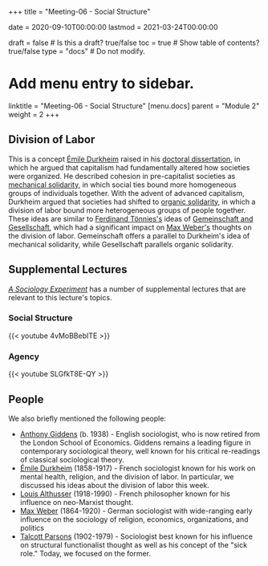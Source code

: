 +++
title = "Meeting-06 - Social Structure"

date = 2020-09-10T00:00:00
lastmod = 2021-03-24T00:00:00

draft = false  # Is this a draft? true/false
toc = true  # Show table of contents? true/false
type = "docs"  # Do not modify.

# Add menu entry to sidebar.
linktitle = "Meeting-06 - Social Structure"
[menu.docs]
  parent = "Module 2"
  weight = 2
+++

## Division of Labor
This is a concept [Émile Durkheim](https://en.wikipedia.org/wiki/Émile_Durkheim) raised in his [doctoral dissertation](https://en.wikipedia.org/wiki/The_Division_of_Labour_in_Society), in which he argued that capitalism had fundamentally altered how societies were organized. He described cohesion in pre-capitalist societies as [mechanical solidarity](https://en.wikipedia.org/wiki/Mechanical_and_organic_solidarity), in which social ties bound more homogeneous groups of individuals together. With the advent of advanced capitalism, Durkheim argued that societies had shifted to [organic solidarity](https://en.wikipedia.org/wiki/Mechanical_and_organic_solidarity), in which a division of labor bound more heterogeneous groups of people together. These ideas are similar to [Ferdinand Tönnies's](https://en.wikipedia.org/wiki/Ferdinand_Tönnies) ideas of [Gemeinschaft and Gesellschaft](https://en.wikipedia.org/wiki/Gemeinschaft_and_Gesellschaft), which had a significant impact on [Max Weber's](https://en.wikipedia.org/wiki/Max_Weber) thoughts on the division of labor. Gemeinschaft offers a parallel to Durkheim's idea of mechanical solidarity, while Gesellschaft parallels organic solidarity.

## Supplemental Lectures
*<a href = "https://sociologyexperiment.com" target = "_blank">A Sociology Experiment</a>* has a number of supplemental lectures that are relevant to this lecture's topics.

### Social Structure
{{< youtube 4vMoBBebITE >}}

### Agency
{{< youtube SLGfkT8E-QY >}}

## People
We also briefly mentioned the following people:

* [Anthony Giddens](https://en.wikipedia.org/wiki/Anthony_Giddens) (b. 1938) - English sociologist, who is now retired from the London School of Economics. Giddens remains a leading figure in contemporary sociological theory, well known for his critical re-readings of classical sociological theory.
* [Émile Durkheim](https://en.wikipedia.org/wiki/Émile_Durkheim) (1858-1917) - French sociologist known for his work on mental health, religion, and the division of labor. In particular, we discussed his ideas about the division of labor this week.
* [Louis Althusser](https://en.wikipedia.org/wiki/Louis_Althusser) (1918-1990) - French philosopher known for his influence on neo-Marxist thought.
* [Max Weber](https://en.wikipedia.org/wiki/Max_Weber) (1864-1920) - German sociologist with wide-ranging early influence on the sociology of religion, economics, organizations, and politics
* [Talcott Parsons](https://en.wikipedia.org/wiki/Talcott_Parsons) (1902-1979) - Sociologist best known for his influence on structural functionalist thought as well as his concept of the "sick role." Today, we focused on the former.
